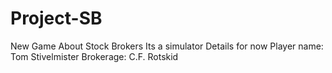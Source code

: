 # Project-SB
New Game About Stock Brokers Its a simulator Details for now Player name: Tom Stivelmister Brokerage: C.F. Rotskid
